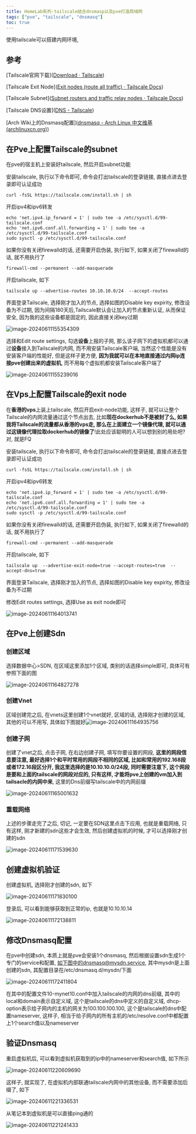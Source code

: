 ```yaml
---
title: HomeLab系列-tailscale结合dnsmasp以及pve打造局域网
tags: ["pve", "tailscale", "dnsmasq"]
toc: true
---
```


 使用tailscale可以搭建内网环境, 

## 参考

[Tailscale官网下载]([Download · Tailscale](https://tailscale.com/download))

[Tailscale Exit Node]([Exit nodes (route all traffic) · Tailscale Docs](https://tailscale.com/kb/1103/exit-nodes))

[Tailscale Subnet]([Subnet routers and traffic relay nodes · Tailscale Docs](https://tailscale.com/kb/1019/subnets))

[Tailscale DNS设置]([DNS - Tailscale](https://login.tailscale.com/admin/dns))

[Arch Wiki上的Dnsmasq配置]([dnsmasq - Arch Linux 中文维基 (archlinuxcn.org)](https://wiki.archlinuxcn.org/wiki/Dnsmasq))

## 在Pve上配置Tailscale的subnet

在pve的宿主机上安装好tailscale, 然后开启subnet功能

安装tailscale, 执行以下命令即可, 命令会打出tailscale的登录链接, 直接点进去登录即可认证成功

```shell
curl -fsSL https://tailscale.com/install.sh | sh
```

开启ipv4和ipv6转发

```shell
echo 'net.ipv4.ip_forward = 1' | sudo tee -a /etc/sysctl.d/99-tailscale.conf
echo 'net.ipv6.conf.all.forwarding = 1' | sudo tee -a /etc/sysctl.d/99-tailscale.conf
sudo sysctl -p /etc/sysctl.d/99-tailscale.conf
```

如果你没有关闭firewalld的话, 还需要开启伪装, 执行如下, 如果关闭了firewalld的话, 就不用执行了

```shell
firewall-cmd --permanent --add-masquerade
```

开启tailscale, 如下

```shell
tailscale up --advertise-routes 10.10.10.0/24  --accept-routes
```

界面登录Tailscale, 选择刚才加入的节点, 选择如图的Disable key expirity, 修改设备为不过期, 因为间隔180天后,Tailscale默认会让加入的节点重新认证, 从而保证安全, 因为我的这些设备都是固定的, 因此直接关闭key过期

![image-20240611155354309](https://mys3.kengdie.xyz/blog/image-20240611155354309.png)

选择和Edit route settings, 勾选**设备**上报的子网, 那么该子网下的虚拟机都可以通过**设备**接入到Tailscale的内网, 而不用安装Tailscale客户端, 当然这个性能是没有安装客户端的性能好, 但是这样子更方便, **因为我就可以在本地直接通过内网ip连接pve创建出来的虚拟机**, 而不用每个虚拟机都安装Tailscale客户端了

![image-20240611155239016](https://mys3.kengdie.xyz/blog/image-20240611155239016.png)

## 在Vps上配置Tailscale的exit node

在**香港的vps**上装上tailscale, 然后开启exit-node功能, 这样子, 就可以让整个Tailscale的内网流量通过这个节点出去, 比如**现在dockerhub不是被封了么, 如果我将Tailscale的流量都从香港的vps走, 那么在上面建立一个镜像代理, 就可以通过这镜像代理拉取dockerhub的镜像了**!此处应该聪明的人可以想到别的用处吧? 对, 就是FQ

安装tailscale, 执行以下命令即可, 命令会打出tailscale的登录链接, 直接点进去登录即可认证成功

```shell
curl -fsSL https://tailscale.com/install.sh | sh
```

开启ipv4和ipv6转发

```shell
echo 'net.ipv4.ip_forward = 1' | sudo tee -a /etc/sysctl.d/99-tailscale.conf
echo 'net.ipv6.conf.all.forwarding = 1' | sudo tee -a /etc/sysctl.d/99-tailscale.conf
sudo sysctl -p /etc/sysctl.d/99-tailscale.conf
```

如果你没有关闭firewalld的话, 还需要开启伪装, 执行如下, 如果关闭了firewalld的话, 就不用执行了

```shell
firewall-cmd --permanent --add-masquerade
```

开启tailscale, 如下

```shell
tailscale up  --advertise-exit-node=true --accept-routes=true  --accept-dns=true
```

界面登录Tailscale, 选择刚才加入的节点, 选择如图的Disable key expirity, 修改设备为不过期

修改Edit routes settings, 选择Use as exit node即可

![image-20240611164013741](https://mys3.kengdie.xyz/blog/image-20240611164013741.png)

## 在Pve上创建Sdn

### 创建区域

选择数据中心>SDN, 在区域这里添加1个区域, 类别的话选择simple即可, 具体可有参照下面的图

![image-20240611164827278](https://mys3.kengdie.xyz/blog/image-20240611164827278.png)

### 创建Vnet

区域创建完之后, 在vnets这里创建1个vnet就好, 区域的话, 选择刚才创建的区域, 其他的可以不用写, 具体如下图就好![image-20240611164935756](https://mys3.kengdie.xyz/blog/image-20240611164935756.png)

### 创建子网

创建了vnet之后, 点击子网, 在右边创建子网, 填写你要设置的网段, **这里的网段信息要注意, 最好选择1个和平时常用的网段不相同的区域, 比如和常用的192.168段或者172.16段区分开, 我这里选择的是10.10.10.0/24段, 同时需要注意下, 这个网段是要和上面的tailscale的网段对应的, 只有这样, 才能将pve上创建的vm加入到tailsacle的内网中来**, 这里的Dns前缀写tailscale中的内网前缀

![image-20240611165001632](https://mys3.kengdie.xyz/blog/image-20240611165001632.png)

### 重载网络

上述的步骤走完了之后, 切记, 一定要在SDN这里点击下应用, 也就是重载网络, 只有这样, 刚才新建的sdn这些才会生效, 然后创建虚拟机的时候, 才可以选择刚才创建的sdn

![image-20240611171539630](https://mys3.kengdie.xyz/blog/image-20240611171539630.png)

## 创建虚拟机验证

创建虚拟机, 选择刚才创建的sdn, 如下

![image-20240611171830100](https://mys3.kengdie.xyz/blog/image-20240611171830100.png)

登录后, 可以看到能够获取到正常的ip, 也就是10.10.10.14

![image-20240611172138811](https://mys3.kengdie.xyz/blog/image-20240611172138811.png)

## 修改Dnsmasq配置

在pve中创建sdn, 本质上就是pve会安装1个dnsmasq, 然后根据设置sdn生成1个专门的service和配置, 如下图中的dnsmasq@mysdn.service, 其中mysdn是上面创建的sdn, 其配置目录在/etc/dnsmasq.d/mysdn/下面

![image-20240611172411804](https://mys3.kengdie.xyz/blog/image-20240611172411804.png)

在其中的配置文件10-mynet10.conf中加入tailscale的内网的dns前缀, 其中的local和domain表示自定义域, 这个是tailscale的dns中定义的自定义域, dhcp-option表示给子网内的主机的网关为100.100.100.100, 这个是tailscale的dns中配置nameserver, 这样子, 相当于给子网内的所有主机的/etc/resolve.conf中都配置上1个search值以及nameserver

## 验证Dnsmasq

重启虚拟机后, 可以看到虚拟机获取到的ip中的nameserver和search值, 如下所示

![image-20240611220609690](https://mys3.kengdie.xyz/blog/image-20240611220609690.png)

这样子, 就实现了, 在虚拟机内部联通tailscale内网中的其他设备, 而不需要添加后缀了, 如下

![image-20240611221336531](https://mys3.kengdie.xyz/blog/image-20240611221336531.png)

从笔记本到虚拟机是可以直接ping通的

![image-20240611221241433](https://mys3.kengdie.xyz/blog/image-20240611221241433.png)
